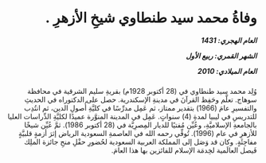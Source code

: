 <h1 dir="rtl">وفاةُ محمد سيد طنطاوي شيخِ الأزهرِ .</h1>

<h5 dir="rtl">العام الهجري:  1431

الشهر القمري: ربيع الأول

العام الميلادي: 2010</h5>

<p dir="rtl">وُلِد محمد سيد طنطاوي في (28 أكتوبر 1928م) بقريةِ سليم الشرقية في محافظة سوهاج. تعلَّم وحَفِظ القرآنَ في مدينةِ الإسكندرية. حصل على الدكتوراه في الحديثِ والتفسيرِ عامَ (1966) بتقدير ممتاز، ثم عَمِل مدرِّسًا في كليَّةِ أُصولِ الدين، ثم انتُدِب للتدريسِ في ليبيا لمدةِ (4) سنواتٍ. عَمِل في المدينة المنوَّرة عميدًا لكليَّةِ الدِّراسات العليا بالجامعةِ الإسلاميَّةِ، وعُيِّن مُفتيًا للديار المِصرِيَّة في (28 أكتوبر 1986). ثمَّ عُيِّن شيخًا للأزهرِ في عام (1996). تُوفِّي رحمه الله في العاصمةِ السعودية الرياض إثرَ أزمةٍ قلبيَّةٍ مفاجِئَةٍ. وكان قد وَصَل إلى المملكة العربية السعودية لحُضورِ حفْلِ منحِ جائزة الملِك فَيصل العالَمية لخِدمَة الإسلام للفائزين بها هذا العامَ.</p></br>

